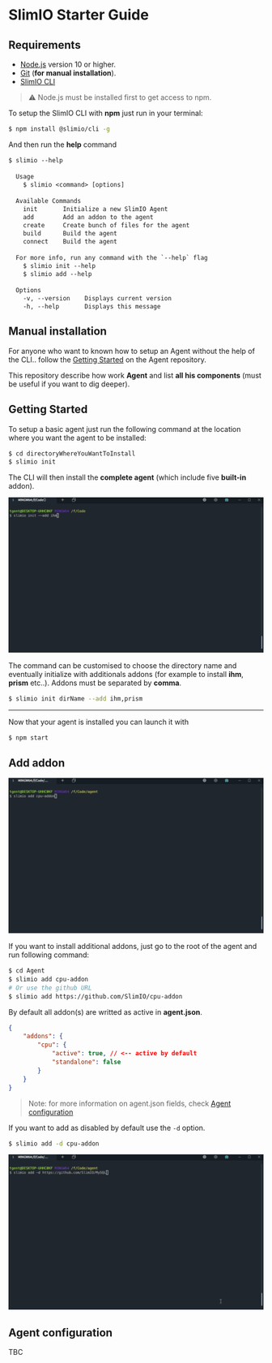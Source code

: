 # SlimIO Starter Guide

## Requirements

- [Node.js](https://nodejs.org/en/) version 10 or higher.
- [Git](https://git-scm.com/) (**for manual installation**).
- [SlimIO CLI](https://github.com/SlimIO/CLI)

> ⚠️ Node.js must be installed first to get access to npm.

To setup the SlimIO CLI with **npm** just run in your terminal:
```bash
$ npm install @slimio/cli -g
```

And then run the **help** command
```
$ slimio --help

  Usage
    $ slimio <command> [options]

  Available Commands
    init       Initialize a new SlimIO Agent
    add        Add an addon to the agent
    create     Create bunch of files for the agent
    build      Build the agent
    connect    Build the agent

  For more info, run any command with the `--help` flag
    $ slimio init --help
    $ slimio add --help

  Options
    -v, --version    Displays current version
    -h, --help       Displays this message
```


## Manual installation
For anyone who want to known how to setup an Agent without the help of the CLI.. follow the [Getting Started](https://github.com/SlimIO/Agent#getting-started) on the Agent repository.

This repository describe how work **Agent** and list **all his components** (must be useful if you want to dig deeper).

## Getting Started
To setup a basic agent just run the following command at the location where you want the agent to be installed:

```bash
$ cd directoryWhereYouWantToInstall
$ slimio init
```

The CLI will then install the **complete agent** (which include five **built-in** addon).

<p align="center">
<img src="./images/cli_init.gif" width="650">
</p>

The command can be customised to choose the directory name and eventually initialize with additionals addons (for example to install **ihm**, **prism** etc..). Addons must be separated by **comma**.

```bash
$ slimio init dirName --add ihm,prism
```

---

Now that your agent is installed you can launch it with
```bash
$ npm start
```

## Add addon

<p align="center">
<img src="./images/cli_add1.gif" width="650">
</p>

If you want to install additional addons, just go to the root of the agent and run following command:

```bash
$ cd Agent
$ slimio add cpu-addon
# Or use the github URL
$ slimio add https://github.com/SlimIO/cpu-addon
```

By default all addon(s) are writted as active in **agent.json**.
```json
{
    "addons": {
        "cpu": {
            "active": true, // <-- active by default
            "standalone": false
        }
    }
}
```

> Note: for more information on agent.json fields, check [Agent configuration](https://github.com/SlimIO/Agent#agent-configuration)

If you want to add as disabled by default use the `-d` option.

```bash
$ slimio add -d cpu-addon
```

<p align="center">
<img src="./images/cli_add2.gif" width="650">
</p>

## Agent configuration
TBC
